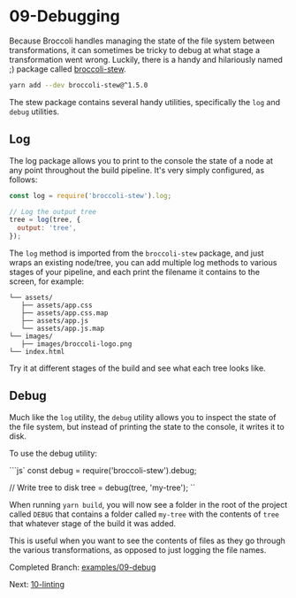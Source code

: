 # 09-Debugging

Because Broccoli handles managing the state of the file system between transformations, it can sometimes be tricky to
debug at what stage a transformation went wrong. Luckily, there is a handy and hilariously named ;) package called 
[broccoli-stew](https://github.com/stefanpenner/broccoli-stew).

```sh
yarn add --dev broccoli-stew@^1.5.0
```

The stew package contains several handy utilities, specifically the `log` and `debug` utilities.

## Log

The log package allows you to print to the console the state of a node at any point throughout the build pipeline. It's
very simply configured, as follows:

```js
const log = require('broccoli-stew').log;

// Log the output tree
tree = log(tree, {
  output: 'tree',
});
```

The `log` method is imported from the `broccoli-stew` package, and just wraps an existing node/tree, you can add multiple
log methods to various stages of your pipeline, and each print the filename it contains to the screen, for example:

```
└── assets/
   ├── assets/app.css
   ├── assets/app.css.map
   ├── assets/app.js
   └── assets/app.js.map
└── images/
   ├── images/broccoli-logo.png
└── index.html
```

Try it at different stages of the build and see what each tree looks like.

## Debug

Much like the `log` utility, the `debug` utility allows you to inspect the state of the file system, but instead of
printing the state to the console, it writes it to disk.

To use the debug utility:

```js`
const debug = require('broccoli-stew').debug;

// Write tree to disk
tree = debug(tree, 'my-tree');
``

When running `yarn build`, you will now see a folder in the root of the project called `DEBUG` that contains a folder
called `my-tree` with the contents of `tree` that whatever stage of the build it was added.

This is useful when you want to see the contents of files as they go through the various transformations, as opposed
to just logging the file names.

Completed Branch: [examples/09-debug](https://github.com/oligriffiths/broccolijs-tutorial/tree/examples/09-debug)

Next: [10-linting](/docs/10-linting.md)
